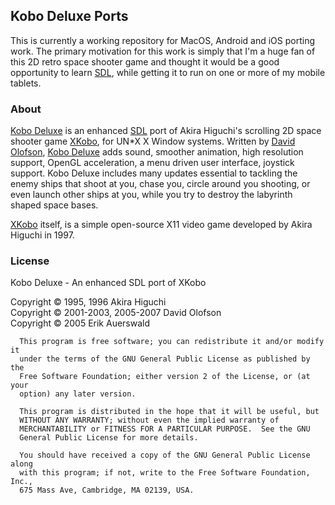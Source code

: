 Kobo Deluxe Ports
------------

This is currently a working repository for MacOS, Android and iOS porting work. The primary motivation for this work is simply that I'm a huge fan of this 2D retro space shooter game and thought it would be a good opportunity to learn [SDL](http://www.libsdl.org), while getting it to run on one or more of my mobile tablets.<br/>


### About

[Kobo Deluxe](http://olofson.net/kobodl/) is an enhanced [SDL](http://www.libsdl.org) port of Akira Higuchi's scrolling 2D space shooter game [XKobo](https://github.com/hatemogi/xkobo), for UN*X X Window systems. Written by [David Olofson](http://olofson.net), [Kobo Deluxe](http://olofson.net/kobodl/) adds sound, smoother animation, high resolution support, OpenGL acceleration, a menu driven user interface, joystick support. Kobo Deluxe includes many updates essential to tackling the enemy ships that shoot at you, chase you, circle around you shooting, or even launch other ships at you, while you try to destroy the labyrinth shaped space bases. 

[XKobo](https://github.com/hatemogi/xkobo) itself, is a simple open-source X11 video game developed by Akira Higuchi in 1997. <br/>



### License

 Kobo Deluxe - An enhanced SDL port of XKobo <br/>
 
 Copyright © 1995, 1996 Akira Higuchi <br/>
 Copyright © 2001-2003, 2005-2007 David Olofson <br/>
 Copyright © 2005 Erik Auerswald <br/>
 
```
  This program is free software; you can redistribute it and/or modify it
  under the terms of the GNU General Public License as published by the
  Free Software Foundation; either version 2 of the License, or (at your
  option) any later version.
  
  This program is distributed in the hope that it will be useful, but
  WITHOUT ANY WARRANTY; without even the implied warranty of
  MERCHANTABILITY or FITNESS FOR A PARTICULAR PURPOSE.  See the GNU
  General Public License for more details.
  
  You should have received a copy of the GNU General Public License along
  with this program; if not, write to the Free Software Foundation, Inc.,
  675 Mass Ave, Cambridge, MA 02139, USA.
```
